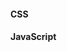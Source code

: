 #### CSS
<!--<link rel="stylesheet" href="static/bootstrap/css/bootstrap.min.css">-->
<link rel="stylesheet" href="https://maxcdn.bootstrapcdn.com/bootstrap/3.3.7/css/bootstrap.min.css">

#### JavaScript
<!--<script src="static/jquery/jquery.min.js"></script>-->
<script src="https://code.jquery.com/jquery-1.11.3.min.js"></script>
<!--<script src="static/jquery/jquery-migrate.min.js"></script>-->
<script src="https://code.jquery.com/jquery-migrate-1.2.1.min.js"></script>
<!--<script src="static/bootstrap/js/bootstrap.min.js"></script>-->
<script src="https://maxcdn.bootstrapcdn.com/bootstrap/3.3.7/js/bootstrap.min.js"></script>
